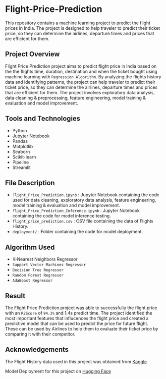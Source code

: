 # Flight-Price-Prediction
This repository contains a machine learning project to predict the flight prices in India. The project is designed to help traveler to predict their ticket price, so they can determine the airlines, departure times and prices that are efficient for them.

## Project Overview
Flight Price Prediction project aims to predict flight price in India based on the the flights time, duration, destination and when the ticket bought using machine learning with `Regression Algorithm`. By analyzing the flights history data and identifying patterns, the project can help traveler to predict their ticket price, so they can determine the airlines, departure times and prices that are efficient for them. The project involves exploratory data analysis, data cleaning & preprocessing, feature engineering, model training & evaluation and model improvement.

## Tools and Technologies
- Python
- Jupyter Notebook
- Pandas
- Matplotlib
- Seaborn
- Scikit-learn
- Pipeline
- Streamlit

## File Description
- `Flight_Price_Prediction.ipynb` : Jupyter Notebook containing the code used for data cleaning, exploratory data analysis, feature engineering, model training & evaluation and model improvement.
- `Flight_Price_Prediction_Inference.ipynb` : Jupyter Notebook containing the code for model inference testing.
- `flight_price_prediction.csv` : CSV file containing the data of Flights History.
- `deployment/` : Folder containing the code for model deployment.

## Algorithm Used
- K-Nearest Neighbors Regressor
- `Support Vector Machines Regressor`
- `Decision Tree Regressor`
- `Random Forest Regressor`
- `AdaBoost Regressor`

## Result
The Flight Price Prediction project was able to successfully the flight price with an `R2Score` of `94.3%` and 1.4s predict time. The project identified the most important features that influcences the flight price and created a predictive model that can be used to predict the price for future flight. These can be used by Airlines to help them to evaluate their ticket price by comparing it with their competitor.

## Acknowledgements
The Flight History data used in this project was obtained from [Kaggle](https://www.kaggle.com/datasets/shubhambathwal/flight-price-prediction)

Model Deployment for this project on [Hugging Face](https://huggingface.co/spaces/gilangw/flight_price_predictor)
